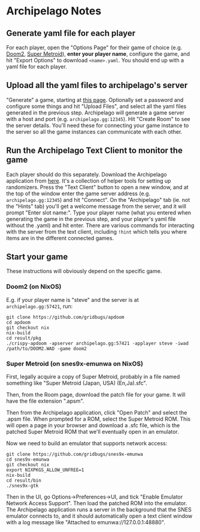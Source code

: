 # Archipelago Notes

## Generate yaml file for each player

For each player, open the "Options Page" for their game of choice (e.g.
[Doom2](https://archipelago.gg/games/DOOM%20II/player-options), [Super Metroid](https://archipelago.gg/games/Super%20Metroid/player-options)),
**enter your player name**, configure the game, and hit "Export Options" to
download `<name>.yaml`. You should end up with a yaml file for each player.

## Upload all the yaml files to archipelago's server

"Generate" a game, starting at [this page](https://archipelago.gg/generate).
Optionally set a password and configure some things and hit "Upload Files", and
select all the yaml files generated in the previous step. Archipelago will
generate a game server with a host and port (e.g. `archipelago.gg:12345`).
Hit "Create Room" to see the server details. You'll need these for connecting
your game instance to the server so all the game instances can communicate with
each other.

## Run the Archipelago Text Client to monitor the game

Each player should do this separately.
Download the Archipelago application from
[here](https://github.com/ArchipelagoMW/Archipelago/releases). It's a collection
of helper tools for setting up randomizers. Press the "Text Client" button to
open a new window, and at the top of the window enter the game server address
(e.g. `archipelago.gg:12345`) and hit "Connect". On the "Archipelago" tab (ie.
not the "Hints" tab) you'll get a welcome message from the server, and it will
prompt "Enter slot name:". Type your player name (what you entered when
generating the game in the previous step, and your player's yaml file without
the .yaml) and hit enter. There are various commands for interacting with the
server from the text client, including `!hint` which tells you where items are
in the different connected games.

## Start your game

These instructions will obviously depend on the specific game.

### Doom2 (on NixOS)

E.g. if your player name is "steve" and the server is at `archipelago.gg:57421`,
run:

```
git clone https://github.com/gridbugs/apdoom
cd apdoom
git checkout nix
nix-build
cd result/pkg
./crispy-apdoom -apserver archipelago.gg:57421 -applayer steve -iwad /path/to/DOOM2.WAD -game doom2
```

### Super Metroid (on snes9x-emunwa on NixOS)

First, legally acquire a copy of Super Metroid, probably in a file named
something like "Super Metroid (Japan, USA) (En,Ja).sfc".

Then, from the Room page, download the patch file for your game. It will have
the file extension ".apsm".

Then from the Archipelago application, click "Open Patch" and select the .apsm
file. When prompted for a ROM, select the Super Metroid ROM. This will open a
page in your browser and download a .sfc file, which is the patched Super
Metroid ROM that we'll eventually open in an emulator.

Now we need to build an emulator that supports network access:

```
git clone https://github.com/gridbugs/snes9x-emunwa
cd snes9x-emunwa
git checkout nix
export NIXPKGS_ALLOW_UNFREE=1
nix-build
cd result/bin
./snes9x-gtk
```

Then in the UI, go Options->Preferences->UI, and tick "Enable Emulator Network
Access Support". Then load the patched ROM into the emulator. The Archipelago
application runs a server in the background that the SNES emulator connects to,
and it should automatically open a text client window with a log message like
"Attached to emunwa://127.0.0.1:48880".
